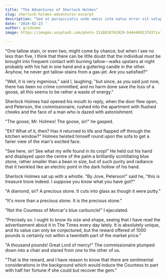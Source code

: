 ```yaml
---
title: "The Adventures of Sherlock Holmes"
slug: sherlock-holmes-adventures-excerpt
description: "Sed ut perspiciatis unde omnis iste natus error sit voluptatem accusantium doloremque laudantium."
date: '2024-02-23 '
author: gridsome
image: https://images.unsplash.com/photo-1518010741929-b44e969137d3?ixlib=rb-1.2.1&ixid=eyJhcHBfaWQiOjEyMDd9&auto=format&fit=crop&w=1920&q=80

---
```


"One tallow stain, or even two, might come by chance; but when I see no less than five, I think that there can be little doubt that the individual must be brought into frequent contact with burning tallow--walks upstairs at night probably with his hat in one hand and a guttering candle in the other. Anyhow, he never got tallow-stains from a gas-jet. Are you satisfied?"

"Well, it is very ingenious," said I, laughing; "but since, as you said just now, there has been no crime committed, and no harm done save the loss of a goose, all this seems to be rather a waste of energy."

Sherlock Holmes had opened his mouth to reply, when the door flew open, and Peterson, the commissionaire, rushed into the apartment with flushed cheeks and the face of a man who is dazed with astonishment.

"The goose, Mr. Holmes! The goose, sir!" he gasped.

"Eh? What of it, then? Has it returned to life and flapped off through the kitchen window?" Holmes twisted himself round upon the sofa to get a fairer view of the man's excited face.

"See here, sir! See what my wife found in its crop!" He held out his hand and displayed upon the centre of the palm a brilliantly scintillating blue stone, rather smaller than a bean in size, but of such purity and radiance that it twinkled like an electric point in the dark hollow of his hand.

Sherlock Holmes sat up with a whistle. "By Jove, Peterson!" said he, "this is treasure trove indeed. I suppose you know what you have got?"

"A diamond, sir? A precious stone. It cuts into glass as though it were putty."

"It's more than a precious stone. It is the precious stone."

"Not the Countess of Morcar's blue carbuncle!" I ejaculated.

"Precisely so. I ought to know its size and shape, seeing that I have read the advertisement about it in The Times every day lately. It is absolutely unique, and its value can only be conjectured, but the reward offered of 1000 pounds is certainly not within a twentieth part of the market price."

"A thousand pounds! Great Lord of mercy!" The commissionaire plumped down into a chair and stared from one to the other of us.

"That is the reward, and I have reason to know that there are sentimental considerations in the background which would induce the Countess to part with half her fortune if she could but recover the gem."
